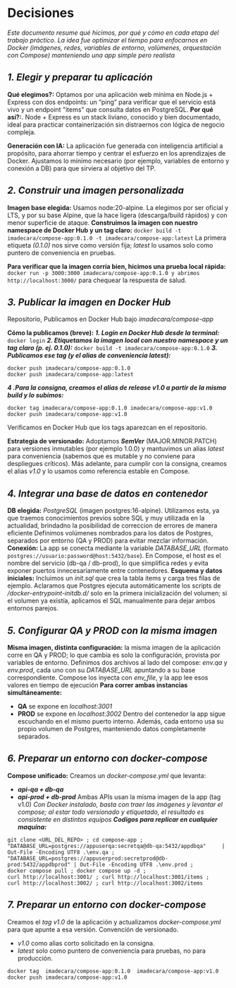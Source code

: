 # Decisiones

_Este documento resume qué hicimos, por qué y cómo en cada etapa del trabajo práctico. La idea fue optimizar el tiempo para enfocarnos en Docker (imágenes, redes, variables de entorno, volúmenes, orquestación con Compose) manteniendo una app simple pero realista_

## _**1. Elegir y preparar tu aplicación**_
**Qué elegimos?:** Optamos por una aplicación web mínima en Node.js + Express con dos endpoints: un “ping” para verificar que el servicio está vivo y un endpoint "items" que consulta datos en PostgreSQL.
**Por qué así?:**. Node + Express es un stack liviano, conocido y bien documentado, ideal para practicar containerización sin distraernos con lógica de negocio compleja.

**Generación con IA:** La aplicación fue generada con inteligencia artificial a propósito, para ahorrar tiempo y centrar el esfuerzo en los aprendizajes de Docker. Ajustamos lo mínimo necesario (por ejemplo, variables de entorno y conexión a DB) para que sirviera al objetivo del TP.


## _**2. Construir una imagen personalizada**_
**Imagen base elegida:** Usamos node:20-alpine. La elegimos por ser oficial y LTS, y por su base Alpine, que la hace ligera (descarga/build rápidos) y con menor superficie de ataque.
**Construimos la imagen con nuestro namespace de Docker Hub y un tag claro:**
`docker build -t imadecara/compose-app:0.1.0 -t imadecara/compose-app:latest`
La primera etiqueta _(0.1.0)_ nos sirve como versión fija; _latest_ lo usamos solo como puntero de conveniencia en pruebas.

**Para verificar que la imagen corría bien, hicimos una prueba local rápida:**
`docker run -p 3000:3000 imadecara/compose-app:0.1.0 y abrimos http://localhost:3000/` para chequear la respuesta de salud.

## _**3. Publicar la imagen en Docker Hub**_
Repositorio, Publicamos en Docker Hub bajo _imadecara/compose-app_

**Cómo la publicamos (breve):**
_**1. Login en Docker Hub desde la terminal:**_ `docker login`
_**2. Etiquetamos la imagen local con nuestro namespace y un tag claro (p. ej. 0.1.0):**_  `docker build -t imadecara/compose-app:0.1.0`
_**3. Publicamos ese tag (y el alias de conveniencia latest):**_
```
docker push imadecara/compose-app:0.1.0
docker push imadecara/compose-app:latest
```

_**4 .Para la consigna, creamos el alias de release v1.0 a partir de la misma build y lo subimos:**_
```
docker tag imadecara/compose-app:0.1.0 imadecara/compose-app:v1.0
docker push imadecara/compose-app:v1.0
```

Verificamos en Docker Hub que los tags aparezcan en el repositorio.

**Estrategia de versionado:** Adoptamos _**SemVer**_ (MAJOR.MINOR.PATCH) para versiones inmutables (por ejemplo 1.0.0) y mantuvimos un alias _latest_ para conveniencia (sabemos que es mutable y no conviene para despliegues críticos). Más adelante, para cumplir con la consigna, creamos el alias _v1.0_ y lo usamos como referencia estable en Compose.

## _**4. Integrar una base de datos en contenedor**_
**DB elegida:** _PostgreSQL_ (imagen postgres:16-alpine). Utilizamos esta, ya que traemos conocimientos previos sobre SQL y muy utilizada en la actualidad, brindadno la posibilidad de correccion de errores de manera eficiente
Definimos volúmenes nombrados para los datos de Postgres, separados por entorno (QA y PROD) para evitar mezclar información.
**Conexión:** La app se conecta mediante la variable _DATABASE_URL_ (formato `postgres://usuario:password@host:5432/base`). En Compose, el host es el nombre del servicio (db-qa / db-prod), lo que simplifica redes y evita exponer puertos innecesariamente entre contenedores.
**Esquema y datos iniciales:** Incluimos un _init.sql_ que crea la tabla items y carga tres filas de ejemplo. Aclaramos que Postgres ejecuta automáticamente los scripts de _/docker-entrypoint-initdb.d/_ solo en la primera inicialización del volumen; si el volumen ya existía, aplicamos el SQL manualmente para dejar ambos entornos parejos.

## _**5. Configurar QA y PROD con la misma imagen**_
**Misma imagen, distinta configuración:** la misma imagen de la aplicación corre en QA y PROD; lo que cambia es solo la configuración, provista por variables de entorno.
Definimos dos archivos al lado del compose: _env.qa_ y _env.prod_, cada uno con su _DATABASE_URL_ apuntando a su base correspondiente. Compose los inyecta con _env_file_, y la app lee esos valores en tiempo de ejecución
**Para correr ambas instancias simultáneamente:**
* **QA** se expone en _localhost:3001_
* **PROD** se expone en _localhost:3002_
Dentro del contenedor la app sigue escuchando en el mismo puerto interno. Además, cada entorno usa su propio volumen de Postgres, manteniendo datos completamente separados.

## _**6. Preparar un entorno con docker-compose**_
**Compose unificado:** Creamos un _docker-compose.yml_ que levanta:
* **_api-qa + db-qa_**
* **_api-prod + db-prod_**
Ambas APIs usan la misma imagen de la app (tag v1.0)
_Con Docker instalado, basta con traer las imágenes y levantar el compose; al estar todo versionado y etiquetado, el resultado es consistente en distintos equipos_
_**Codigos para replicar en cualquier maquina:**_
```
git clone <URL_DEL_REPO> ; cd compose-app ;
"DATABASE_URL=postgres://appuserqa:secretqa@db-qa:5432/appdbqa"     | Out-File -Encoding UTF8 .\env.qa ;
"DATABASE_URL=postgres://appuserprod:secretprod@db-prod:5432/appdbprod" | Out-File -Encoding UTF8 .\env.prod ;
docker compose pull ; docker compose up -d ;
curl http://localhost:3001/ ; curl http://localhost:3001/items ;
curl http://localhost:3002/ ; curl http://localhost:3002/items
```

## _**7. Preparar un entorno con docker-compose**_
Creamos el _tag v1.0_ de la aplicación y actualizamos _docker-compose.yml_ para que apunte a esa versión.
Convención de versionado.

* _v1.0_ como alias corto solicitado en la consigna.
* _latest_ solo como puntero de conveniencia para pruebas, no para producción.
```
docker tag  imadecara/compose-app:0.1.0  imadecara/compose-app:v1.0
docker push imadecara/compose-app:v1.0
```
